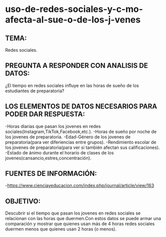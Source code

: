 # uso-de-redes-sociales-y-c-mo-afecta-al-sue-o-de-los-j-venes
## TEMA: 

Redes sociales.

## PREGUNTA A RESPONDER CON ANALISIS DE DATOS:
¿El tiempo en redes sociales influye en las horas de sueño de los estudiantes de preparatoria?

## LOS ELEMENTOS DE DATOS NECESARIOS PARA PODER DAR RESPUESTA:
 -Horas diarias que pasan los jovenes en redes sociales(Instagram,TikTok,Facebook,etc.).
 -Horas de sueño por noche de los jovenes de preparatoria.
 -Edad-Género de los jovenes de preparatoria(para ver diferiencias entre grupos).
 -Rendimiento escolar de los jovenes de preparatoria(para ver si también afectan sus calificaciones).
 -Estado de ánimo durante el horario de clases de los jovenes(cansancio,estres,concentración).

## FUENTES DE INFORMACIÓN:
 -https://www.cienciayeducacion.com/index.php/journal/article/view/163
 
 
 
## OBJETIVO:

Descubrir si el tiempo que pasan los jovenes en redes sociales se relacionan
con las horas que duermen.Con estos datos se puede armar una comparación y mostrar que quienes usan más de 4 horas
redes sociales duermen menos que quienes usan 2 horas (o menos).
